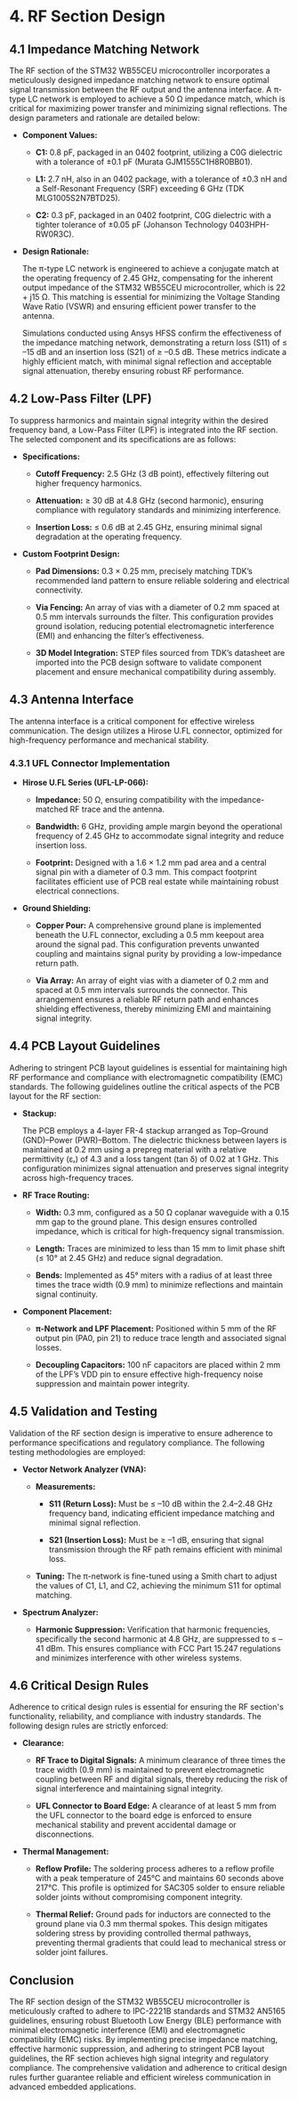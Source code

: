 # 4. RF Section Design

## 4.1 Impedance Matching Network

The RF section of the STM32 WB55CEU microcontroller incorporates a meticulously designed impedance matching network to ensure optimal signal transmission between the RF output and the antenna interface. A π-type LC network is employed to achieve a 50 Ω impedance match, which is critical for maximizing power transfer and minimizing signal reflections. The design parameters and rationale are detailed below:

- **Component Values:**
  
  - **C1:** 0.8 pF, packaged in an 0402 footprint, utilizing a C0G dielectric with a tolerance of ±0.1 pF (Murata GJM1555C1H8R0BB01).
  
  - **L1:** 2.7 nH, also in an 0402 package, with a tolerance of ±0.3 nH and a Self-Resonant Frequency (SRF) exceeding 6 GHz (TDK MLG1005S2N7BTD25).
  
  - **C2:** 0.3 pF, packaged in an 0402 footprint, C0G dielectric with a tighter tolerance of ±0.05 pF (Johanson Technology 0403HPH-RW0R3C).

- **Design Rationale:**
  
  The π-type LC network is engineered to achieve a conjugate match at the operating frequency of 2.45 GHz, compensating for the inherent output impedance of the STM32 WB55CEU microcontroller, which is 22 + j15 Ω. This matching is essential for minimizing the Voltage Standing Wave Ratio (VSWR) and ensuring efficient power transfer to the antenna.
  
  Simulations conducted using Ansys HFSS confirm the effectiveness of the impedance matching network, demonstrating a return loss (S11) of ≤ –15 dB and an insertion loss (S21) of ≥ –0.5 dB. These metrics indicate a highly efficient match, with minimal signal reflection and acceptable signal attenuation, thereby ensuring robust RF performance.

## 4.2 Low-Pass Filter (LPF)

To suppress harmonics and maintain signal integrity within the desired frequency band, a Low-Pass Filter (LPF) is integrated into the RF section. The selected component and its specifications are as follows:

- **Specifications:**
  
  - **Cutoff Frequency:** 2.5 GHz (3 dB point), effectively filtering out higher frequency harmonics.
  
  - **Attenuation:** ≥ 30 dB at 4.8 GHz (second harmonic), ensuring compliance with regulatory standards and minimizing interference.
  
  - **Insertion Loss:** ≤ 0.6 dB at 2.45 GHz, ensuring minimal signal degradation at the operating frequency.

- **Custom Footprint Design:**
  
  - **Pad Dimensions:** 0.3 × 0.25 mm, precisely matching TDK’s recommended land pattern to ensure reliable soldering and electrical connectivity.
  
  - **Via Fencing:** An array of vias with a diameter of 0.2 mm spaced at 0.5 mm intervals surrounds the filter. This configuration provides ground isolation, reducing potential electromagnetic interference (EMI) and enhancing the filter’s effectiveness.
  
  - **3D Model Integration:** STEP files sourced from TDK’s datasheet are imported into the PCB design software to validate component placement and ensure mechanical compatibility during assembly.

## 4.3 Antenna Interface

The antenna interface is a critical component for effective wireless communication. The design utilizes a Hirose U.FL connector, optimized for high-frequency performance and mechanical stability.

### 4.3.1 UFL Connector Implementation

- **Hirose U.FL Series (UFL-LP-066):**
  
  - **Impedance:** 50 Ω, ensuring compatibility with the impedance-matched RF trace and the antenna.
  
  - **Bandwidth:** 6 GHz, providing ample margin beyond the operational frequency of 2.45 GHz to accommodate signal integrity and reduce insertion loss.
  
  - **Footprint:** Designed with a 1.6 × 1.2 mm pad area and a central signal pin with a diameter of 0.3 mm. This compact footprint facilitates efficient use of PCB real estate while maintaining robust electrical connections.

- **Ground Shielding:**
  
  - **Copper Pour:** A comprehensive ground plane is implemented beneath the U.FL connector, excluding a 0.5 mm keepout area around the signal pad. This configuration prevents unwanted coupling and maintains signal purity by providing a low-impedance return path.
  
  - **Via Array:** An array of eight vias with a diameter of 0.2 mm and spaced at 0.5 mm intervals surrounds the connector. This arrangement ensures a reliable RF return path and enhances shielding effectiveness, thereby minimizing EMI and maintaining signal integrity.

## 4.4 PCB Layout Guidelines

Adhering to stringent PCB layout guidelines is essential for maintaining high RF performance and compliance with electromagnetic compatibility (EMC) standards. The following guidelines outline the critical aspects of the PCB layout for the RF section:

- **Stackup:**
  
  The PCB employs a 4-layer FR-4 stackup arranged as Top–Ground (GND)–Power (PWR)–Bottom. The dielectric thickness between layers is maintained at 0.2 mm using a prepreg material with a relative permittivity (εᵣ) of 4.3 and a loss tangent (tan δ) of 0.02 at 1 GHz. This configuration minimizes signal attenuation and preserves signal integrity across high-frequency traces.

- **RF Trace Routing:**
  
  - **Width:** 0.3 mm, configured as a 50 Ω coplanar waveguide with a 0.15 mm gap to the ground plane. This design ensures controlled impedance, which is critical for high-frequency signal transmission.
  
  - **Length:** Traces are minimized to less than 15 mm to limit phase shift (≤ 10° at 2.45 GHz) and reduce signal degradation.
  
  - **Bends:** Implemented as 45° miters with a radius of at least three times the trace width (0.9 mm) to minimize reflections and maintain signal continuity.

- **Component Placement:**
  
  - **π-Network and LPF Placement:** Positioned within 5 mm of the RF output pin (PA0, pin 21) to reduce trace length and associated signal losses.
  
  - **Decoupling Capacitors:** 100 nF capacitors are placed within 2 mm of the LPF’s VDD pin to ensure effective high-frequency noise suppression and maintain power integrity.

## 4.5 Validation and Testing

Validation of the RF section design is imperative to ensure adherence to performance specifications and regulatory compliance. The following testing methodologies are employed:

- **Vector Network Analyzer (VNA):**
  
  - **Measurements:**
    
    - **S11 (Return Loss):** Must be ≤ –10 dB within the 2.4–2.48 GHz frequency band, indicating efficient impedance matching and minimal signal reflection.
    
    - **S21 (Insertion Loss):** Must be ≥ –1 dB, ensuring that signal transmission through the RF path remains efficient with minimal loss.
  
  - **Tuning:** The π-network is fine-tuned using a Smith chart to adjust the values of C1, L1, and C2, achieving the minimum S11 for optimal matching.

- **Spectrum Analyzer:**
  
  - **Harmonic Suppression:** Verification that harmonic frequencies, specifically the second harmonic at 4.8 GHz, are suppressed to ≤ –41 dBm. This ensures compliance with FCC Part 15.247 regulations and minimizes interference with other wireless systems.

## 4.6 Critical Design Rules

Adherence to critical design rules is essential for ensuring the RF section's functionality, reliability, and compliance with industry standards. The following design rules are strictly enforced:

- **Clearance:**
  
  - **RF Trace to Digital Signals:** A minimum clearance of three times the trace width (0.9 mm) is maintained to prevent electromagnetic coupling between RF and digital signals, thereby reducing the risk of signal interference and maintaining signal integrity.
  
  - **UFL Connector to Board Edge:** A clearance of at least 5 mm from the UFL connector to the board edge is enforced to ensure mechanical stability and prevent accidental damage or disconnections.

- **Thermal Management:**
  
  - **Reflow Profile:** The soldering process adheres to a reflow profile with a peak temperature of 245°C and maintains 60 seconds above 217°C. This profile is optimized for SAC305 solder to ensure reliable solder joints without compromising component integrity.
  
  - **Thermal Relief:** Ground pads for inductors are connected to the ground plane via 0.3 mm thermal spokes. This design mitigates soldering stress by providing controlled thermal pathways, preventing thermal gradients that could lead to mechanical stress or solder joint failures.

## Conclusion

The RF section design of the STM32 WB55CEU microcontroller is meticulously crafted to adhere to IPC-2221B standards and STM32 AN5165 guidelines, ensuring robust Bluetooth Low Energy (BLE) performance with minimal electromagnetic interference (EMI) and electromagnetic compatibility (EMC) risks. By implementing precise impedance matching, effective harmonic suppression, and adhering to stringent PCB layout guidelines, the RF section achieves high signal integrity and regulatory compliance. The comprehensive validation and adherence to critical design rules further guarantee reliable and efficient wireless communication in advanced embedded applications.